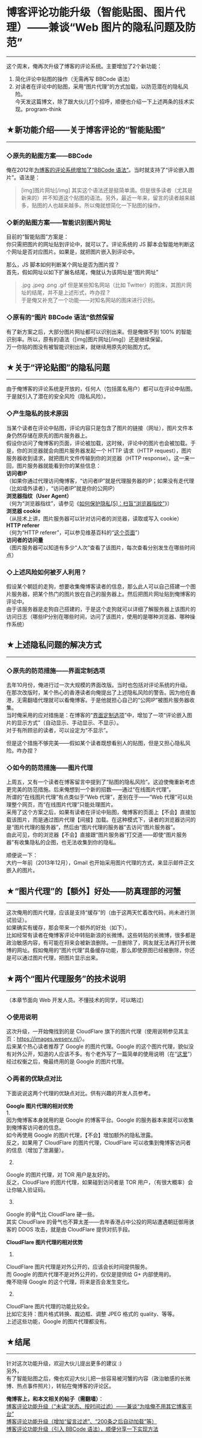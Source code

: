 # 博客评论功能升级（智能贴图、图片代理）——兼谈“Web 图片的隐私问题及防范” 

-----

 这个周末，俺再次升级了博客的评论系统。主要增加了2个新功能：  
 1. 简化评论中贴图的操作（无需再写 BBCode 语法）  
 2. 对读者在评论中的贴图，采用“图片代理”的方式加载，以防范潜在的隐私风险。  
 今天发这篇博文，除了跟大伙儿打个招呼，顺便也介绍一下上述两条的技术实现。program-think  
   
 ## ★新功能介绍——关于博客评论的“智能贴图”
---------------------

  
 ### ◇原先的贴图方案——BBCode

  
 俺在2012年[为博客的评论系统增加了“BBCode 语法”](http://program-think.blogspot.com/2012/09/custom-blogger-comment.html)。当时就支持了“评论嵌入图片”。语法是：  
 
> [img]图片网址[/img] 其实这个语法还是挺简单滴。但是很多读者（尤其是新来的）并不知道这个贴图的语法。另外，最近一年来，留言的读者越来越多，贴图的人也越来越多。所以俺就想简化一下贴图的操作。  
   
 ### ◇新的贴图方案——智能识别图片网址

  
 目前的“智能贴图”方案是：  
 你只需把图片的网址贴到评论中，就可以了。评论系统的 JS 脚本会智能地判断这个网址是否对应图片。如果是，就把图片嵌入到评论中。  
   
 那么，JS 脚本如何判断某个网址是否为图片捏？  
 首先，假如网址以如下扩展名结尾，俺就认为该网址是“图片网址”  
 
> .jpg .jpeg .png .gif 但是某些知名网站（比如 Twitter）的图床，其图片网址的结尾，并不是上述形式，咋办捏？  
 于是俺又补充了一个功能——对知名网站的图床进行识别。  
   
 ### ◇原有的“图片 BBCode 语法”依然保留

  
 有了新方案之后，大部分图片网址都可以识别出来。但是俺做不到 100% 的智能识别率。所以，原有的语法（[img]图片网址[/img]）还是继续保留。  
 万一你贴的图没有被智能识别出来，就继续用原先的贴图方式。  
   
 ## ★关于“评论贴图”的隐私问题
--------------

  
 由于俺博客的评论系统是开放的，任何人（包括匿名用户）都可以在评论中贴图。于是就引入了潜在的安全风险（隐私风险）。  
   
 ### ◇产生隐私的技术原因

  
 当某个读者在评论中贴图，评论内容只是包含了图片的链接（网址），图片文件本身仍然存储在原先的图片服务器上。  
 假设你访问了俺博客的页面，评论被加载，这时候，评论中的图片也会被加载。于是，你的浏览器就会向图片服务器发起一个 HTTP 请求（HTTP request），图片服务器收到请求，就把图片文件传输到你的浏览器（HTTP response）。这一来一回，图片服务器就能看到你的某些信息：  
 **访问者IP**  
 （如果你通过代理访问俺博客，“访问者IP”就是代理服务器的IP；如果没有走代理（比如墙外读者），“访问者IP”就是你的公网IP）  
 **浏览器指纹（User Agent）**  
 （何为“浏览器指纹”，请参见《[如何保护隐私[5]：扫盲“浏览器指纹”](http://program-think.blogspot.com/2014/01/privacy-protection-5.html)》）  
 **浏览器 cookie**  
 （从技术上讲，图片服务器可以针对访问者的浏览器，读取或写入 cookie）  
 **HTTP referer**  
 （何为“HTTP referer”，可以参见维基百科的“[这个页面](https://en.wikipedia.org/wiki/HTTP_referer)”）  
 **访问者的访问量**  
 （图片服务器可以知道有多少“人次”查看了该图片，每次查看分别发生在哪些时间点）  
   
 ### ◇上述风险如何被歹人利用？

  
 假设某个朝廷的走狗，想要收集俺博客读者的信息，那么此人可以自己搭建一个图片服务器，把某个热门的图片放在自己的服务器上。然后把图片网址贴到俺博客的评论中。  
 由于该服务器是走狗自己搭建的，于是这个走狗就可以详细了解服务器上该图片的访问日志（哪些IP分别在哪些时间，访问了该图片，使用的是哪种浏览器、哪种操作系统）  
   
 ## ★上述隐私问题的解决方式
------------

  
 ### ◇原先的防范措施——界面定制选项

  
 去年10月份，俺进行过一次大规模的界面改版。当时也包括对评论系统的升级。在那次改版时，某个热心的香港读者向俺提出了上述隐私风险的警告。因为他在香港，无需翻墙代理就可以看俺博客。于是他就担心自己的“公网IP”被图片服务器收集。  
 当时俺采用的应对措施是：在博客的“[界面定制选项](http://program-think.blogspot.com/p/options.html)”中，增加了一项“评论嵌入图片的显示方式”（自动显示、手动显示、不显示）。  
 对于有所顾忌的读者，可以设定为“不显示”。  
   
 但是这个措施不够完美——假如某个读者既想看别人的贴图，但是又担心隐私风险。咋办捏？  
   
 ### ◇如今的防范措施——图片代理

  
 上周五，又有一个读者在博客留言中提到了“贴图的隐私风险”。这迫使俺重新考虑更完美的防范措施。后来俺想到一个新的招数——通过“在线图片代理”。  
 所谓的“在线图片代理”有点类似于“Web 代理”，差别在于——“Web 代理”可以处理整个网页，而“在线图片代理”只能处理图片。  
 采用了这个方案之后，如果有读者在评论中贴图，俺博客的页面上【不会】直接加载该图片，而是通过图片代理【间接】加载。在这种模式下，读者的浏览器访问的是“图片代理的服务器”，然后由“图片代理的服务器”去访问“图片服务器”。  
 由此可见，你的浏览器【不会】直接跟“图片服务器”打交道——即使“图片服务器”有收集隐私的企图，也无法收集到你的隐私。  
   
 顺便说一下：  
 大约一年前（2013年12月），Gmail 也开始采用图片代理的方式，来显示邮件正文嵌入的图片。  
   
 ## ★“图片代理”的【额外】好处——防真理部的河蟹
-----------------------

  
 这次俺用的图片代理，应该是支持“缓存”的（由于这两天忙着改代码，尚未进行测试验证）。  
 如果确实有缓存，那会带来一个额外的好处（如下）。  
 比如经常有读者在俺博客评论中转贴新浪的长微博。这些转贴的长微博，很多都是政治敏感内容，有可能在将来会被新浪删除。一旦删除了，网友就无法再打开长微博的网址。假如俺用的“图片代理”具备缓存功能，那么即使原图已经被删除，你还是可以通过图片代理，把图片显示出来。  
   
 ## ★两个“图片代理服务”的技术说明
----------------

  
 （本章节面向 Web 开发人员。不懂技术的同学，可以略过）  
   
 ### ◇使用说明

  
 这次升级，一开始俺找到的是 CloudFlare 旗下的图片代理（使用说明参见其主页：<https://images.weserv.nl/>）。  
 后来某个热心读者推荐了 Google 的图片代理。Google 的这个图片代理，貌似没有对外公开，知道的人应该不多。有个老外写了一篇简单的使用说明（在“[这里](https://carlo.zottmann.org/2013/04/14/google-image-resizer/)”）  
 经过权衡之后，俺最终用的是 Google 的图片代理。  
   
 ### ◇两者的优缺点对比

  
 下面说说这两个代理的优缺点对比。供有兴趣的开发人员参考。  
   
 **Google 图片代理的相对优势**  
 1.  
 因为俺博客本身就用的是 Google 的博客平台。Google 的服务器本来就可以收集到俺博客访问者的信息。  
 如今再使用 Google 的图片代理，【不会】增加额外的隐私泄露。  
 反之，如果用了 CloudFlare 的图片代理，CloudFlare 可以收集到俺博客访问者的信息（增加了泄漏量）。  
   
 2.  
 Google 的图片代理，对 TOR 用户是友好的。  
 反之，CloudFlare 的图片代理，如果碰到访问者是 TOR 用户，（有很大概率）会让你输入验证码。  
   
 3.  
 Google 的骨气比 CloudFlare 硬一些。  
 其实 CloudFlare 的骨气也不算太差——去年香港占中公投的网站遭遇朝廷御用骇客的 DDOS 攻击，就是由 CloudFlare 提供对抗手段。  
   
 **CloudFlare 图片代理的相对优势**  
   
 1.  
 CloudFlare 图片代理是对外公开的，应该会长时间提供服务。  
 而 Google 的图片代理不是对外公开的，仅仅是提供给 G+ 内部使用的。  
 俺不晓得 Google 的这个代理，将来是否会发生变化。  
   
 2.  
 CloudFlare 图片代理的功能比较全。  
 比如它支持：图片格式转换、裁边框、调整 JPEG 格式的 quality、等等。  
 上述这些功能，Google 的图片代理都没有。  
   
 ## ★结尾
---

  
 针对这次功能升级，欢迎大伙儿提出更多的建议 :)  
 另外，  
 有了智能贴图之后，俺也欢迎大伙儿把一些容易被河蟹的内容（政治敏感的长微博、热点事件照片），转贴在俺博客的评论区。  
   
 **俺博客上，和本文相关的帖子（需翻墙）**：  
 [博客评论功能升级（“未读”状态、按时间过滤）——兼谈“为啥俺不用其它博客平台”](http://program-think.blogspot.com/2014/12/custom-blogger-comment.html)  
 [博客评论功能升级（增加“留言过滤”、“200条之后自动加载”等）](http://program-think.blogspot.com/2014/09/custom-blogger-comment.html)  
 [博客评论功能升级（引入 BBCode 语法），顺便分享一下实现方法](http://program-think.blogspot.com/2012/09/custom-blogger-comment.html) 